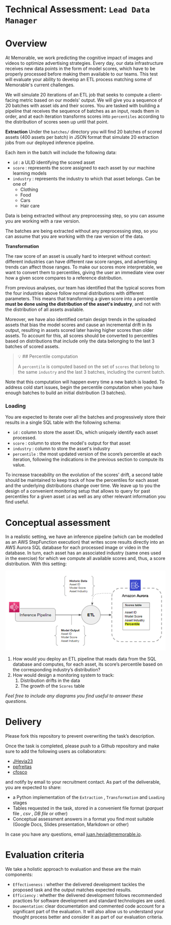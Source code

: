 # Technical Assessment: `Lead Data Manager`

# Overview

At Memorable, we work predicting the cognitive impact of images and videos to optimize advertising strategies. Every day, our data infrastructure receives new data points in the form of model scores, which have to be properly processed before making them available to our teams. This test will evaluate your ability to develop an ETL process matching some of Memorable's current challenges.

We will simulate 20 iterations of an ETL job that seeks to compute a client-facing metric based on our models' output. We will give you a sequence of 20 batches with asset ids and their scores. You are tasked with building a pipeline that receives the sequence of batches as an input, reads them in order, and at each iteration transforms scores into `percentiles` according to the distribution of scores seen up until that point.

**Extraction**
Under the `batches/` directory you will find 20 batches of scored assets (400 assets per batch) in JSON format that simulate 20 extraction jobs from our deployed inference pipeline.

Each item in the batch will include the following data:

- `id` : a ULID identifying the scored asset
- `score` : represents the score assigned to each asset by our machine learning models
- `industry` : represents the industry to which that asset belongs. Can be one of 
    - Clothing
    - Food
    - Cars
    - Hair care

Data is being extracted without any preprocessing step, so you can assume you are working with a raw version.

The batches are being extracted without any preprocessing step, so you can assume that you are working with the raw version of the data.

**Transformation**

The raw score of an asset is usually hard to interpret without context: different industries can have different raw score ranges, and advertising trends can affect those ranges. To make our scores more interpretable, we want to convert them to percentiles, giving the user an immediate view over how a given score compares to a reference distribution.

From previous analyses, our team has identified that the typical scores from the four industries above follow normal distributions with different parameters. This means that transforming a given score into a percentile **must be done using the distribution of the asset's industry**, and not with the distribution of all assets available.

Moreover, we have also identified certain design trends in the uploaded assets that bias the model scores and cause an incremental drift in its output, resulting in assets scored later having higher scores than older assets. To account for this, all scores should be converted to percentiles based on distributions that include only the data belonging to the last 3 batches of scored assets.


>💡 ## Percentile computation
>
> A `percentile` is computed based on the set of `scores` that belong to the same `industry` and the last 3 batches, including the current batch.


Note that this computation will happen every time a new batch is loaded. To address cold start issues, begin the percentile computation when you have enough batches to build an initial distribution (3 batches).

### Loading

You are expected to iterate over all the batches and progressively store their results in a single SQL table with the following schema:

- `id` : column to store the asset IDs, which uniquely identify each asset processed.
- `score` : column to store the model's output for that asset
- `industry` : column to store the asset's industry
- `percentile` : the most updated version of the score’s percentile at each iteration, following the indications in the previous section to compute its value.

To increase traceability on the evolution of the scores' drift, a second table should be maintained to keep track of how the percentiles for each asset and the underlying distributions change over time. We leave up to you the design of a convenient monitoring setup that allows to query for past percentiles for a given asset `id` as well as any other relevant information you find useful.

# Conceptual assessment

In a realistic setting, we have an inference pipeline (which can be modelled as an AWS StepFunction execution) that writes score results directly into an AWS Aurora SQL database for each processed image or video in the database. In turn, each asset has an associated industry (same ones used in the exercise) for which we compute all available scores and, thus, a score distribution. With this setting:

![Reference](images/conceptual_assessmente_reference_diagram.png "Reference diagram")

1. How would you deploy an ETL pipeline that reads data from the SQL database and computes, for each asset, its score’s percentile based on the corresponding industry’s distribution?
2. How would design a monitoring system to track:
    1. Distribution drifts in the data
    2. The growth of the `Scores` table

*Feel free to include any diagrams you find useful to answer these questions.*

# Delivery

Please fork this repository to prevent overwriting the task’s description.

Once the task is completed, please push to a Github repository and make sure to add the following users as collaborators:

- [JHevia23](https://github.com/JHevia23)
- [ppfreitas](https://github.com/ppfreitas)
- [cfosco](https://github.com/cfosco)

and notify by email to your recruitment contact. As part of the deliverable, you are expected to share:

- a Python implementation of the `Extraction` , `Transformation` and `Loading` stages
- Tables requested in the task, stored in a convenient file format (*parquet* file , *csv* , *DB file* or other)
- Conceptual assessment answers in a format you find most suitable (Google Docs, Slides presentation, Markdown or other)

In case you have any questions, email [juan.hevia@memorable.io](juan.hevia@memorable.io).

# Evaluation criteria

We take a holistic approach to evaluation and these are the main components:

- `Effectiveness` : whether the delivered development tackles the proposed task and the output matches expected results.
- `Efficiency` : whether the delivered development follows recommended practices for software development and standard technologies are used.
- `Documentation`: clear documentation and commented code account for a significant part of the evaluation. It will also allow us to understand your thought process better and consider it as part of our evaluation criteria.